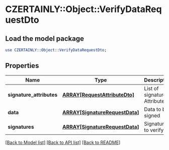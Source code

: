 # CZERTAINLY::Object::VerifyDataRequestDto

## Load the model package
```perl
use CZERTAINLY::Object::VerifyDataRequestDto;
```

## Properties
Name | Type | Description | Notes
------------ | ------------- | ------------- | -------------
**signature_attributes** | [**ARRAY[RequestAttributeDto]**](RequestAttributeDto.md) | List of signature Attributes | 
**data** | [**ARRAY[SignatureRequestData]**](SignatureRequestData.md) | Data to be signed | 
**signatures** | [**ARRAY[SignatureRequestData]**](SignatureRequestData.md) | Signatures to verify | 

[[Back to Model list]](../README.md#documentation-for-models) [[Back to API list]](../README.md#documentation-for-api-endpoints) [[Back to README]](../README.md)


